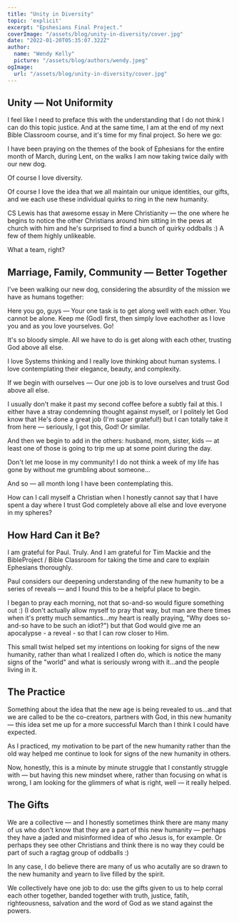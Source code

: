 ```yaml
---
title: "Unity in Diversity"
topic: 'explicit'
excerpt: "Epshesians Final Project."
coverImage: "/assets/blog/unity-in-diversity/cover.jpg"
date: "2022-01-20T05:35:07.322Z"
author:
  name: "Wendy Kelly"
  picture: "/assets/blog/authors/wendy.jpeg"
ogImage:
  url: "/assets/blog/unity-in-diversity/cover.jpg"
---
```

## Unity — Not Uniformity 

I feel like I need to preface this with the understanding that I do not think I can do this topic justice.
And at the same time, I am at the end of my next Bible Classroom course, and it's time for my final project. So here we go:

I have been praying on the themes of the book of Ephesians for the entire month of March, during Lent, on the walks I am now taking twice daily with our new dog.

Of course I love diversity.

Of course I love the idea that we all maintain our unique identities, our gifts, and we each use these individual quirks to ring in the new humanity.

CS Lewis has that awesome essay in Mere Christianity — the one where he begins to notice the other Christians around him sitting in the pews at church with him and he's surprised to find a bunch of quirky oddballs :) A few of them highly unlikeable.

What a team, right?

## Marriage, Family, Community — Better Together

I've been walking our new dog, considering the absurdity of the mission we have as humans together: 

Here you go, guys — Your one task is to get along well with each other. You cannot be alone. Keep me (God) first, then simply love eachother as I love you and as you love yourselves. Go!

It's so bloody simple. All we have to do is get along with each other, trusting God above all else.

I love Systems thinking and I really love thinking about human systems. I love contemplating their elegance, beauty, and complexity.

If we begin with ourselves — Our one job is to love ourselves and trust God above all else.

I usually don't make it past my second coffee before a subtly fail at this. I either have a stray condemning thought against myself, or I politely let God know that He's done a great job (I'm super grateful!) but I can totally take it from here — seriously, I got this, God! Or similar.

And then we begin to add in the others: husband, mom, sister, kids — at least one of those is going to trip me up at some point during the day. 

Don't let me loose in my community! I do not think a week of my life has gone by without me grumbling about someone...

And so — all month long I have been contemplating this. 

How can I call myself a Christian when I honestly cannot say that I have spent a day where I trust God completely above all else and love everyone in my spheres?

## How Hard Can it Be?

I am grateful for Paul. Truly. And I am grateful for Tim Mackie and the BibleProject / Bible Classroom for taking the time and care to explain Ephesians thoroughly.

Paul considers our deepening understanding of the new humanity to be a series of reveals — and I found this to be a helpful place to begin.

I began to pray each morning, not that so-and-so would figure something out :) (I don't actually allow myself to pray that way, but man are there times when it's pretty much semantics...my heart is really praying, "Why does so-and-so have to be such an idiot?") but that God would give me an apocalypse - a reveal - so that I can row closer to Him.

This small twist helped set my intentions on looking for signs of the new humanity, rather than what I realized I often do, which is notice the many signs of the "world" and what is seriously wrong with it...and the people living in it.

## The Practice

Something about the idea that the new age is being revealed to us...and that we are called to be the co-creators, partners with God, in this new humanity — this idea set me up for a more successful March than I think I could have expected.

As I practiced, my motivation to be part of the new humanity rather than the old way helped me continue to look for signs of the new humanity in others.

Now, honestly, this is a minute by minute struggle that I constantly struggle with — but having this new mindset where, rather than focusing on what is wrong, I am looking for the glimmers of what is right, well — it really helped.

## The Gifts

We are a collective — and I honestly sometimes think there are many many of us who don't know that they are a part of this new humanity — perhaps they have a jaded and misinformed idea of who Jesus is, for example. Or perhaps they see other Christians and think there is no way they could be part of such a ragtag group of oddballs :) 

In any case, I do believe there are many of us who acutally are so drawn to the new humanity and yearn to live filled by the spirit. 

We collectively have one job to do: use the gifts given to us to help corral each other together, banded together with truth, justice, fatih, righteousness, salvation and the word of God as we stand against the powers.

